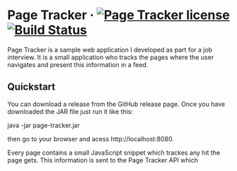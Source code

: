 # Page Tracker &middot; [![Page Tracker license](https://img.shields.io/badge/license-MIT-blue.svg)](https://github.com/glzbcrt/page-tracker/blob/master/LICENSE) [![Build Status](https://travis-ci.org/glzbcrt/page-tracker.svg?branch=master)](https://travis-ci.org/glzbcrt/page-tracker)

Page Tracker is a sample web application I developed as part for a job interview.
It is a small application who tracks the pages where the user navigates and present this information in a feed.

## Quickstart

You can download a release from the GitHub release page.
Once you have downloaded the JAR file just run it like this:

java -jar page-tracker.jar

then go to your browser and acess http://localhost:8080.

Every page contains a small JavaScript snippet which trackes any hit the page gets.
This information is sent to the Page Tracker API which
